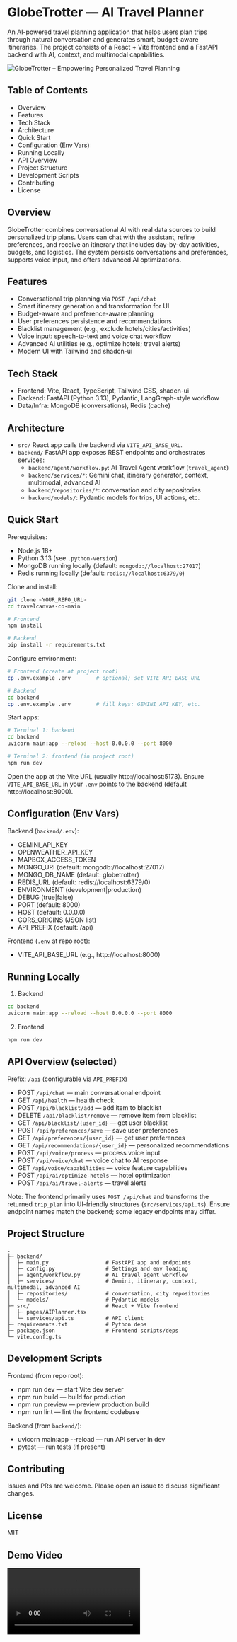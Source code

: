 # GlobeTrotter — AI Travel Planner

An AI-powered travel planning application that helps users plan trips through natural conversation and generates smart, budget-aware itineraries. The project consists of a React + Vite frontend and a FastAPI backend with AI, context, and multimodal capabilities.

![GlobeTrotter – Empowering Personalized Travel Planning](./GlobeTrotter%20%E2%80%93%20Empowering%20Personalized%20Travel%20Planning.png)

## Table of Contents

- Overview
- Features
- Tech Stack
- Architecture
- Quick Start
- Configuration (Env Vars)
- Running Locally
- API Overview
- Project Structure
- Development Scripts
- Contributing
- License

## Overview

GlobeTrotter combines conversational AI with real data sources to build personalized trip plans. Users can chat with the assistant, refine preferences, and receive an itinerary that includes day-by-day activities, budgets, and logistics. The system persists conversations and preferences, supports voice input, and offers advanced AI optimizations.

## Features

- Conversational trip planning via `POST /api/chat`
- Smart itinerary generation and transformation for UI
- Budget-aware and preference-aware planning
- User preferences persistence and recommendations
- Blacklist management (e.g., exclude hotels/cities/activities)
- Voice input: speech-to-text and voice chat workflow
- Advanced AI utilities (e.g., optimize hotels; travel alerts)
- Modern UI with Tailwind and shadcn-ui

## Tech Stack

- Frontend: Vite, React, TypeScript, Tailwind CSS, shadcn-ui
- Backend: FastAPI (Python 3.13), Pydantic, LangGraph-style workflow
- Data/Infra: MongoDB (conversations), Redis (cache)

## Architecture

- `src/` React app calls the backend via `VITE_API_BASE_URL`.
- `backend/` FastAPI app exposes REST endpoints and orchestrates services:
  - `backend/agent/workflow.py`: AI Travel Agent workflow (`travel_agent`)
  - `backend/services/*`: Gemini chat, itinerary generator, context, multimodal, advanced AI
  - `backend/repositories/*`: conversation and city repositories
  - `backend/models/`: Pydantic models for trips, UI actions, etc.

## Quick Start

Prerequisites:

- Node.js 18+
- Python 3.13 (see `.python-version`)
- MongoDB running locally (default: `mongodb://localhost:27017`)
- Redis running locally (default: `redis://localhost:6379/0`)

Clone and install:

```bash
git clone <YOUR_REPO_URL>
cd travelcanvas-co-main

# Frontend
npm install

# Backend
pip install -r requirements.txt
```

Configure environment:

```bash
# Frontend (create at project root)
cp .env.example .env        # optional; set VITE_API_BASE_URL

# Backend
cd backend
cp .env.example .env        # fill keys: GEMINI_API_KEY, etc.
```

Start apps:

```bash
# Terminal 1: backend
cd backend
uvicorn main:app --reload --host 0.0.0.0 --port 8000

# Terminal 2: frontend (in project root)
npm run dev
```

Open the app at the Vite URL (usually http://localhost:5173). Ensure `VITE_API_BASE_URL` in your `.env` points to the backend (default http://localhost:8000).

## Configuration (Env Vars)

Backend (`backend/.env`):

- GEMINI_API_KEY
- OPENWEATHER_API_KEY
- MAPBOX_ACCESS_TOKEN
- MONGO_URI (default: mongodb://localhost:27017)
- MONGO_DB_NAME (default: globetrotter)
- REDIS_URL (default: redis://localhost:6379/0)
- ENVIRONMENT (development|production)
- DEBUG (true|false)
- PORT (default: 8000)
- HOST (default: 0.0.0.0)
- CORS_ORIGINS (JSON list)
- API_PREFIX (default: /api)

Frontend (`.env` at repo root):

- VITE_API_BASE_URL (e.g., http://localhost:8000)

## Running Locally

1) Backend

```bash
cd backend
uvicorn main:app --reload --host 0.0.0.0 --port 8000
```

2) Frontend

```bash
npm run dev
```

## API Overview (selected)

Prefix: `/api` (configurable via `API_PREFIX`)

- POST `/api/chat` — main conversational endpoint
- GET `/api/health` — health check
- POST `/api/blacklist/add` — add item to blacklist
- DELETE `/api/blacklist/remove` — remove item from blacklist
- GET `/api/blacklist/{user_id}` — get user blacklist
- POST `/api/preferences/save` — save user preferences
- GET `/api/preferences/{user_id}` — get user preferences
- GET `/api/recommendations/{user_id}` — personalized recommendations
- POST `/api/voice/process` — process voice input
- POST `/api/voice/chat` — voice chat to AI response
- GET `/api/voice/capabilities` — voice feature capabilities
- POST `/api/ai/optimize-hotels` — hotel optimization
- POST `/api/ai/travel-alerts` — travel alerts

Note: The frontend primarily uses `POST /api/chat` and transforms the returned `trip_plan` into UI-friendly structures (`src/services/api.ts`). Ensure endpoint names match the backend; some legacy endpoints may differ.

## Project Structure

```text
.
├─ backend/
│  ├─ main.py                  # FastAPI app and endpoints
│  ├─ config.py                # Settings and env loading
│  ├─ agent/workflow.py        # AI travel agent workflow
│  ├─ services/                # Gemini, itinerary, context, multimodal, advanced AI
│  ├─ repositories/            # conversation, city repositories
│  └─ models/                  # Pydantic models
├─ src/                        # React + Vite frontend
│  ├─ pages/AIPlanner.tsx
│  └─ services/api.ts          # API client
├─ requirements.txt            # Python deps
├─ package.json                # Frontend scripts/deps
└─ vite.config.ts
```

## Development Scripts

Frontend (from repo root):

- npm run dev — start Vite dev server
- npm run build — build for production
- npm run preview — preview production build
- npm run lint — lint the frontend codebase

Backend (from `backend/`):

- uvicorn main:app --reload — run API server in dev
- pytest — run tests (if present)

## Contributing

Issues and PRs are welcome. Please open an issue to discuss significant changes.

## License

MIT

## Demo Video

![Demo Video](./video/demo.mp4)
